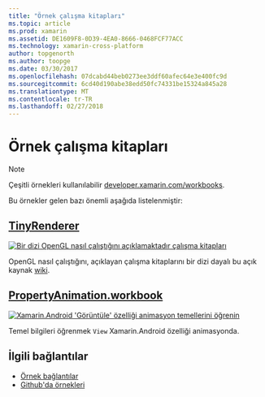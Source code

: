 ```yaml
---
title: "Örnek çalışma kitapları"
ms.topic: article
ms.prod: xamarin
ms.assetid: DE1609F8-0D39-4EA0-8666-0468FCF77ACC
ms.technology: xamarin-cross-platform
author: topgenorth
ms.author: toopge
ms.date: 03/30/2017
ms.openlocfilehash: 07dcabd44beb0273ee3ddf60afec64e3e400fc9d
ms.sourcegitcommit: 6cd40d190abe38edd50fc74331be15324a845a28
ms.translationtype: MT
ms.contentlocale: tr-TR
ms.lasthandoff: 02/27/2018
---
```

# <a name="sample-workbooks"></a>Örnek çalışma kitapları

> [!NOTE]
> Çeşitli örnekleri kullanılabilir [developer.xamarin.com/workbooks](https://developer.xamarin.com/workbooks/).

Bu örnekler gelen bazı önemli aşağıda listelenmiştir:

## <a name="tinyrenderertinyrenderermd"></a>[TinyRenderer](tinyrenderer.md)

[![](images/tinyrenderer-sml.png "Bir dizi OpenGL nasıl çalıştığını açıklamaktadır çalışma kitapları")](images/tinyrenderer-sml-orig.png)

OpenGL nasıl çalıştığını, açıklayan çalışma kitaplarını bir dizi dayalı bu açık kaynak [wiki](https://github.com/ssloy/tinyrenderer/wiki/).

[](tinyrenderer.md)




## <a name="propertyanimationworkbookhttpsdeveloperxamarincomworkbooksandroiduser-interfacepropertyanimationworkbook"></a>[PropertyAnimation.workbook](https://developer.xamarin.com/workbooks/android/user-interface/PropertyAnimation.workbook)

[![](images/android-property-view-sml.png "Xamarin.Android 'Görüntüle' özelliği animasyon temellerini öğrenin")](images/android-property-view.png)

Temel bilgileri öğrenmek `View` Xamarin.Android özelliği animasyonda.


<!--[![](images/skia0-sml.png "Android")](images/skia0.png)

SkiaSharp provides a powerful C# API for doing 2D graphics. See how to use Skia to draw in your apps.-->


## <a name="related-links"></a>İlgili bağlantılar

- [Örnek bağlantılar](https://developer.xamarin.com/workbooks)
- [Github'da örnekleri](https://github.com/xamarin/workbooks)
